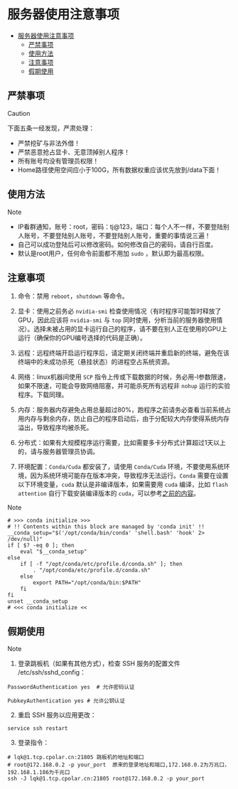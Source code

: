 # 服务器使用注意事项

- [服务器使用注意事项](#服务器使用注意事项)
  - [严禁事项](#严禁事项)
  - [使用方法](#使用方法)
  - [注意事项](#注意事项)
  - [假期使用](#假期使用)

## 严禁事项

> [!CAUTION]
> 下面五条一经发现，严肃处理：
>
> - 严禁挖矿与非法外借！
> - 严禁恶意抢占显卡、无意顶掉别人程序！
> - 所有账号均没有管理员权限！
> - Home路径使用空间应小于100G，所有数据权重应该优先放到/data下面！
<!-- > > 如果显存小于24G，请使用4090-24G服务器，不要占用L40资源！ -->

## 使用方法

> [!NOTE]
>
> - IP看群通知，账号：root，密码：tj@123，端口：每个人不一样，不要登陆别人账号，不要登陆别人账号，不要登陆别人账号，重要的事情说三遍！
> - 自己可以成功登陆后可以修改密码。如何修改自己的密码，请自行百度。
> - 默认是root用户，任何命令前面都不用加 `sudo` ，默认即为最高权限。

## 注意事项

1. 命令：禁用 `reboot`，`shutdown` 等命令。

2. 显卡：使用之前务必 `nvidia-smi` 检查使用情况（有时程序可能暂时释放了GPU，因此应该将 `nvidia-smi` 与 `top` 同时使用，分析当前的服务器使用情况）。选择未被占用的显卡运行自己的程序，请不要在别人正在使用的GPU上运行（确保你的GPU编号选择的代码是正确）。

3. 远程：远程终端开启运行程序后，请定期关闭终端并重启新的终端，避免在该终端中的未成功杀死（悬挂状态）的进程空占系统资源。

4. 网络：linux机器间使用 `SCP` 指令上传或下载数据的时候，务必用-l参数限速，如果不限速，可能会导致网络阻塞，并可能杀死所有远程非 `nohup` 运行的实验程序。下载同理。

5. 内存：服务器内存避免占用总量超过80%，跑程序之前请务必查看当前系统占用内存与剩余内存，防止自己的程序启动后，由于分配较大内存使得系统内存溢出，导致程序均被杀死。

6. 分布式：如果有大规模程序运行需要，比如需要多卡分布式计算超过1天以上的，请与服务器管理员协调。

7. 环境配置：`Conda/Cuda` 都安装了，请使用 `Conda/Cuda` 环境，不要使用系统环境，因为系统环境可能存在版本冲突，导致程序无法运行。`Conda` 需要在设置以下环境变量，`cuda` 默认是非编译版本，如果需要用 `cuda` 编译，比如 `flash attention` 自行下载安装编译版本的 `cuda`，可以参考[之前的内容](./conda%2Bcuda环境配置.md)。

> [!NOTE]
>
> ```shell
> # >>> conda initialize >>>
> # !! Contents within this block are managed by 'conda init' !!
> __conda_setup="$('/opt/conda/bin/conda' 'shell.bash' 'hook' 2> /dev/null)"
> if [ $? -eq 0 ]; then
>     eval "$__conda_setup"
> else
>     if [ -f "/opt/conda/etc/profile.d/conda.sh" ]; then
>         . "/opt/conda/etc/profile.d/conda.sh"
>     else
>         export PATH="/opt/conda/bin:$PATH"
>     fi
> fi
> unset __conda_setup
> # <<< conda initialize <<
> ```


## 假期使用

> [!NOTE]

1. 登录跳板机（如果有其他方式），检查 SSH 服务的配置文件 /etc/ssh/sshd_config：

```shell
PasswordAuthentication yes  # 允许密码认证

PubkeyAuthentication yes # 允许公钥认证

```

2. 重启 SSH 服务以应用更改：

```shell
service ssh restart
```

3. 登录指令：

```shell
# lqk@1.tcp.cpolar.cn:21805 跳板机的地址和端口
# root@172.168.0.2 -p your_port  原来的登录地址和端口,172.168.0.2为万兆口，192.168.1.186为千兆口
ssh -J lqk@1.tcp.cpolar.cn:21805 root@172.168.0.2 -p your_port
```